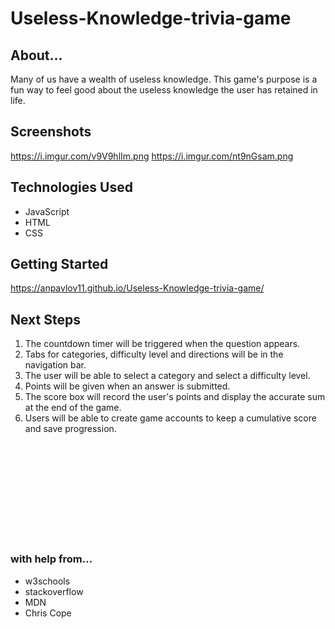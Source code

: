 # Useless-Knowledge-trivia-game

## About...
Many of us have a wealth of useless knowledge. This game's purpose is a fun way to feel good about the useless knowledge the user has retained in life. 

## Screenshots
https://i.imgur.com/v9V9hlIm.png
https://i.imgur.com/nt9nGsam.png

## Technologies Used
- JavaScript
- HTML
- CSS

## Getting Started
https://anpavlov11.github.io/Useless-Knowledge-trivia-game/

## Next Steps
1. The countdown timer will be triggered when the question appears.
2. Tabs for categories, difficulty level and directions will be in the navigation bar.
3. The user will be able to select a category and select a difficulty level.
4. Points will be given when an answer is submitted.
5. The score box will record the user's points and display the accurate sum at the end of the game.
6. Users will be able to create game accounts to keep a cumulative score and save progression.

<br>
<br>
<br>
<br>
<br>
<br>
<br>
<br>
<br>

### with help from...
- w3schools
- stackoverflow
- MDN
- Chris Cope